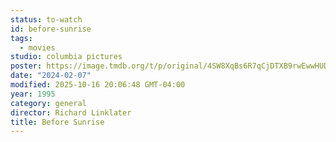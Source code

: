 ```yaml
---
status: to-watch
id: before-sunrise
tags:
  - movies
studio: columbia pictures
poster: https://image.tmdb.org/t/p/original/4SW8XqBs6R7qCjDTXB9rwEwwHUD.jpg
date: "2024-02-07"
modified: 2025-10-16 20:06:48 GMT-04:00
year: 1995
category: general
director: Richard Linklater
title: Before Sunrise
---
```


